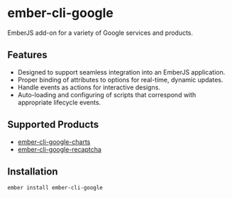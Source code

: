# ember-cli-google

EmberJS add-on for a variety of Google services and products.

## Features

* Designed to support seamless integration into an EmberJS application.
* Proper binding of attributes to options for real-time, dynamic updates.
* Handle events as actions for interactive designs.
* Auto-loading and configuring of scripts that correspond with appropriate lifecycle events.

## Supported Products 

* [ember-cli-google-charts](https://github.com/onehilltech/ember-cli-google-charts)
* [ember-cli-google-recaptcha](https://github.com/onehilltech/ember-cli-google-recaptcha)

## Installation

    ember install ember-cli-google
    